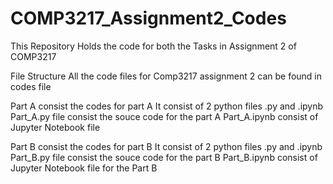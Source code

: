 # COMP3217_Assignment2_Codes
This Repository Holds the code for both the Tasks in Assignment 2 of COMP3217



File Structure 
All the code files for Comp3217 assignment 2 can be found in codes file

Part A 
consist the codes for part A 
It consist of 2 python files .py and .ipynb
Part_A.py file consist the souce code for the part A 
Part_A.ipynb consist of Jupyter Notebook file 

Part B
consist the codes for part B 
It consist of 2 python files .py and .ipynb
Part_B.py file consist the souce code for the part B 
Part_B.ipynb consist of Jupyter Notebook file for the Part B 

